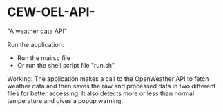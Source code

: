 # CEW-OEL-API-
"A weather data API"

Run the application:
- Run the main.c file
- Or run the shell script file "run.sh"

Working:
The application makes a call to the OpenWeather API to fetch weather data and then saves the raw and processed data in two different files for better accessing. It also detects more or less than normal temperature and gives a popup warning.
